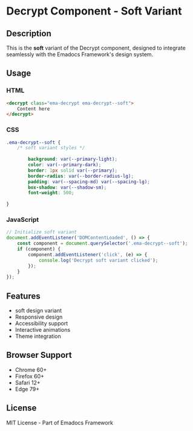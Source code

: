 # Decrypt Component - Soft Variant

## Description
This is the **soft** variant of the Decrypt component, designed to integrate seamlessly with the Emadocs Framework's design system.

## Usage

### HTML
```html
<decrypt class="ema-decrypt ema-decrypt--soft">
    Content here
</decrypt>
```

### CSS
```css
.ema-decrypt--soft {
    /* soft variant styles */
    
        background: var(--primary-light);
        color: var(--primary-dark);
        border: 1px solid var(--primary);
        border-radius: var(--border-radius-lg);
        padding: var(--spacing-md) var(--spacing-lg);
        box-shadow: var(--shadow-sm);
        font-weight: 500;
    
}
```

### JavaScript
```javascript
// Initialize soft variant
document.addEventListener('DOMContentLoaded', () => {
    const component = document.querySelector('.ema-decrypt--soft');
    if (component) {
        component.addEventListener('click', (e) => {
            console.log('Decrypt soft variant clicked');
        });
    }
});
```

## Features
- soft design variant
- Responsive design
- Accessibility support
- Interactive animations
- Theme integration

## Browser Support
- Chrome 60+
- Firefox 60+
- Safari 12+
- Edge 79+

## License
MIT License - Part of Emadocs Framework
